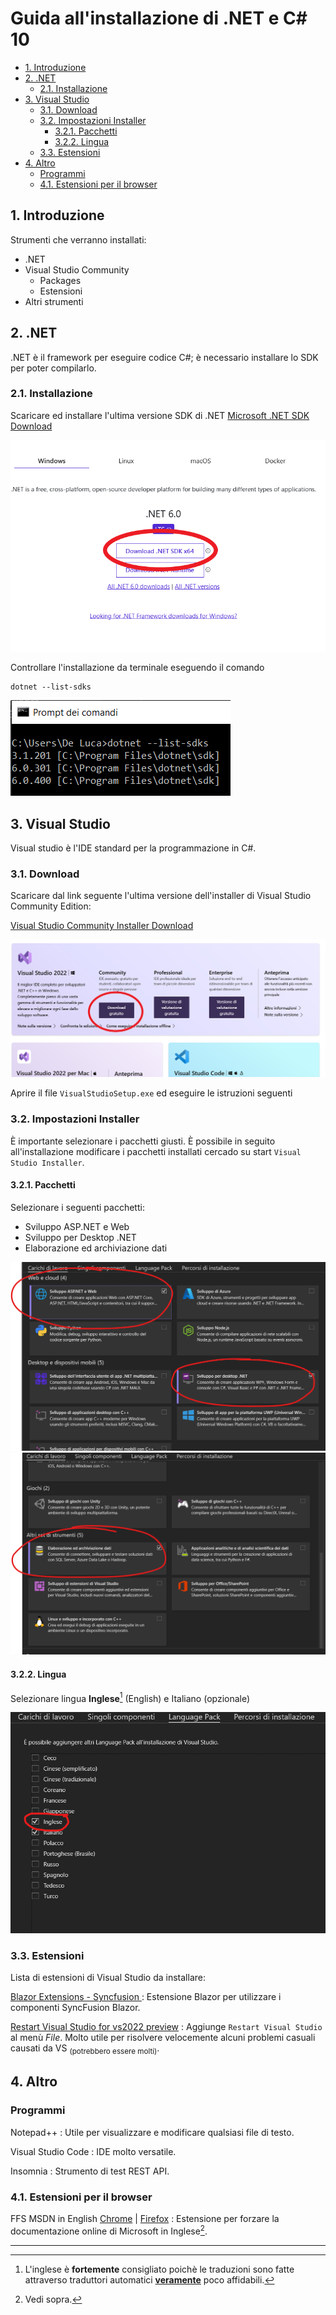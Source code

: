 # Guida all'installazione di .NET e C# 10 <!-- omit in toc -->

- [1. Introduzione](#1-introduzione)
- [2. .NET](#2-net)
  - [2.1. Installazione](#21-installazione)
- [3. Visual Studio](#3-visual-studio)
  - [3.1. Download](#31-download)
  - [3.2. Impostazioni Installer](#32-impostazioni-installer)
    - [3.2.1. Pacchetti](#321-pacchetti)
    - [3.2.2. Lingua](#322-lingua)
  - [3.3. Estensioni](#33-estensioni)
- [4. Altro](#4-altro)
  - [Programmi](#programmi)
  - [4.1. Estensioni per il browser](#41-estensioni-per-il-browser)


## 1. Introduzione

Strumenti che verranno installati:

* .NET
* Visual Studio Community
  * Packages
  * Estensioni
* Altri strumenti

## 2. .NET
.NET è il framework per eseguire codice C#; è necessario installare lo SDK per poter compilarlo.

### 2.1. Installazione

Scaricare ed installare l'ultima versione SDK di .NET
[Microsoft .NET SDK Download](https://dotnet.microsoft.com/en-us/download)

![ ](images/dotnet_sdk_download.png)

Controllare l'installazione da terminale eseguendo il comando

```batch
dotnet --list-sdks
```

![ ](images/cmd_list_dotnet_sdk.png)

## 3. Visual Studio

Visual studio è l'IDE standard per la programmazione in C#.

### 3.1. Download

Scaricare dal link seguente l'ultima versione dell'installer di Visual Studio Community Edition:

[Visual Studio Community Installer Download](https://visualstudio.microsoft.com/it/downloads/)

![ ](images/visual_studio_download.png)

Aprire il file `VisualStudioSetup.exe` ed eseguire le istruzioni seguenti

### 3.2. Impostazioni Installer

È importante selezionare i pacchetti giusti. È possibile in seguito all'installazione modificare i pacchetti installati cercado su start `Visual Studio Installer`.


#### 3.2.1. Pacchetti

Selezionare i seguenti pacchetti:

* Sviluppo ASP.NET e Web
* Sviluppo per Desktop .NET
* Elaborazione ed archiviazione dati

![ ](images/pacchetti_installer_vs1.png)
![ ](images/pacchetti_installer_vs2.png)

#### 3.2.2. Lingua

Selezionare lingua **Inglese**[^1] (English) e Italiano (opzionale)

![](images/lingua_installer_vs.png)

### 3.3. Estensioni

Lista di estensioni di Visual Studio da installare:

[Blazor Extensions - Syncfusion ](https://marketplace.visualstudio.com/items?itemName=SyncfusionInc.BlazorVSExtension)
: Estensione Blazor per utilizzare i componenti SyncFusion Blazor.

[Restart Visual Studio for vs2022 preview](https://marketplace.visualstudio.com/items?itemName=pedoc.RestartVisualStudioforvs2022preview)
: Aggiunge `Restart Visual Studio` al menù _File_. Molto utile per risolvere velocemente alcuni problemi casuali causati da VS <sub>(potrebbero essere molti)</sub>.

## 4. Altro

### Programmi

Notepad++
: Utile per visualizzare e modificare qualsiasi file di testo.

Visual Studio Code
: IDE molto versatile.

Insomnia
: Strumento di test REST API.




### 4.1. Estensioni per il browser

FFS MSDN in English [Chrome](https://chrome.google.com/webstore/detail/ffs-msdn-in-english/ddaknggefjjgpnlhiejepbiplceedmfl) | [Firefox](https://addons.mozilla.org/en-US/firefox/addon/ffs-msdn-in-english/)
: Estensione per forzare la documentazione online di Microsoft in Inglese[^2].

----
[^1]: L'inglese è **fortemente** consigliato poichè le traduzioni sono fatte attraverso traduttori automatici <ins>**veramente**</ins> poco affidabili.

[^2]: Vedi sopra.
